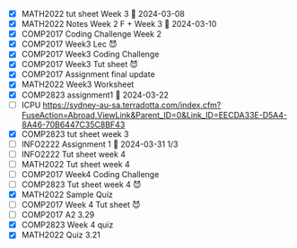 - [x] MATH2022 tut sheet Week 3 📅 2024-03-08
- [x] MATH2022 Notes Week 2 F + Week 3 📅 2024-03-10
- [x] COMP2017 Coding Challenge Week 2
- [x] COMP2017 Week3 Lec 😈
- [x] COMP2017 Week3 Coding Challenge
- [x] COMP2017 Week3 Tut sheet 😈
- [x] COMP2017 Assignment final update
- [x] MATH2022 Week3 Worksheet
- [x] COMP2823 assignment1  📅 2024-03-22
- [ ] ICPU https://sydney-au-sa.terradotta.com/index.cfm?FuseAction=Abroad.ViewLink&Parent_ID=0&Link_ID=EECDA33E-D5A4-8A46-70B6447C35C8BF43
- [x] COMP2823 tut sheet week 3 
- [ ] INFO2222 Assignment 1 📅 2024-03-31 1/3
- [ ] INFO2222 Tut sheet week 4
- [ ] MATH2022 Tut sheet week 4
- [ ] COMP2017 Week4 Coding Challenge
- [ ] COMP2823 Tut sheet week 4 😈
- [x] MATH2022 Sample Quiz
- [ ] COMP2017 Week 4 Tut sheet 😈
- [ ] COMP2017 A2 3.29
- [x] COMP2823 Week 4 quiz
- [x] MATH2022 Quiz 3.21